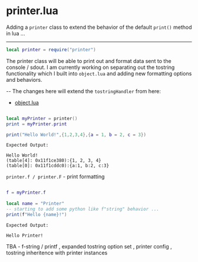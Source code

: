 printer.lua
===============

Adding a `printer` class to extend the behavior of the default `print()` method in lua ...
------ ------ ------ ------ ------

```lua
local printer = require("printer")
```

The printer class will be able to print out and format data sent to the console / sdout. I am currently working on separating out the tostring functionality which I built into `object.lua` and adding new formatting options and behaviors.

-- The changes here will extend the `tostringHandler` from here:
- [object.lua](https://github.com/beckett2000/object.lua)

```lua

local myPrinter = printer()
print = myPrinter.print

print("Hello World!",{1,2,3,4},{a = 1, b = 2, c = 3})

```

```
Expected Output:

Hello World!
(table[4]: 0x11f1ce380):{1, 2, 3, 4}	
(table[0]: 0x11f1cddc0):{a:1, b:2, c:3}
```

`printer.f / printer.F` - print formatting

```lua

f = myPrinter.f
  
local name = "Printer"
-- starting to add some python like f"string" behavior ...
print(f"Hello {name}!") 

```

```
Expected Output:

Hello Printer!
```

TBA - f-string / printf , expanded tostring option set , printer config , tostring inheritence with printer instances
